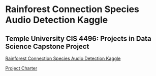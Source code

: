 # Rainforest Connection Species Audio Detection Kaggle
## Temple University CIS 4496: Projects in Data Science Capstone Project
[Rainforest Connection Species Audio Detection Kaggle](https://www.kaggle.com/c/rfcx-species-audio-detection/data?select=train_fp.csv)

[Project Charter](Project%20Charter)
